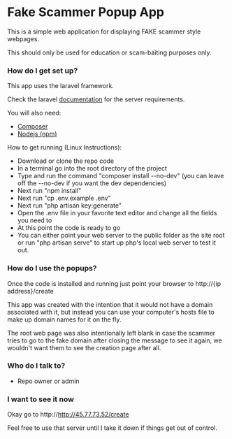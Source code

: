 # Fake Scammer Popup App #

This is a simple web application for displaying FAKE scammer style webpages.

This should only be used for education or scam-baiting purposes only.

### How do I get set up? ###

This app uses the laravel framework.

Check the laravel [documentation](https://laravel.com/docs/master/installation#server-requirements) for the server requirements.

You will also need:

* [Composer](https://getcomposer.org/)
* [Nodejs (npm)](https://nodejs.org/en/)

How to get running (Linux Instructions):

* Download or clone the repo code
* In a terminal go into the root directory of the project
* Type and run the command "composer install --no-dev" (you can leave off the --no-dev if you want the dev dependencies)
* Next run "npm install"
* Next run "cp .env.example .env"
* Next run "php artisan key:generate"
* Open the .env file in your favorite text editor and change all the fields you need to
* At this point the code is ready to go
* You can either point your web server to the public folder as the site root or run "php artisan serve" to start up php's local web server to test it out.

### How do I use the popups? ###

Once the code is installed and running just point your browser to http://{ip address}/create

This app was created with the intention that it would not have a domain associated with it, but instead you can use your computer's hosts file to make up domain names for it on the fly.

The root web page was also intentionally left blank in case the scammer tries to go to the fake domain after closing the message to see it again, we wouldn't want them to see the creation page after all.

### Who do I talk to? ###

 * Repo owner or admin
 
### I want to see it now ###

Okay go to http://http://45.77.73.52/create

Feel free to use that server until I take it down if things get out of control.
